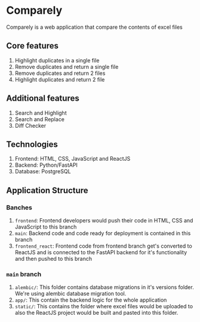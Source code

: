 # Comparely

Comparely is a web application that compare the contents of excel files

## Core features

1.  Highlight duplicates in a single file
2.  Remove duplicates and return a single file
3.  Remove duplicates and return 2 files
4.  Highlight duplicates and return 2 file

## Additional features

1. Search and Highlight
2. Search and Replace
3. Diff Checker

## Technologies

1.  Frontend: HTML, CSS, JavaScript and ReactJS
2.  Backend: Python/FastAPI
3.  Database: PostgreSQL

## Application Structure

### Banches

1. `frontend`: Frontend developers would push their code in HTML, CSS and JavaScript to this branch
2. `main`: Backend code and code ready for deployment is contained in this branch
3. `frontend_react`: Frontend code from frontend branch get's converted to ReactJS and is connected to
   the FastAPI backend for it's functionality and then pushed to this branch

### `main` branch

1. `alembic/`: This folder contains database migrations in it's versions folder. We're using alembic database
   migration tool.
2. `app/`: This contain the backend logic for the whole application
3. `static/`: This contains the folder where excel files would be uploaded to also the ReactJS project would
   be built and pasted into this folder.
